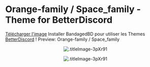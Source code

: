 # Orange-family / Space_family - Theme for BetterDiscord
<a href="http://www.alsacreations.com/css/img/picto-quiz.png"
   download="Pacman_Kiwi">Télécharger l'image</a>
Installer BandagedBD pour utiliser les Themes  [BetterDiscord](https://betterdiscord.net/home/) !
Preview: Orange-family / Space_family 

<p align="center">
  <img alt=".titleImage-3pXr91" src="https://i.imgur.com/OxNaNFO.png">
</p>
<p align="center">
  <img alt=".titleImage-3pXr91" src="https://i.imgur.com/budElif.png">
</p>
